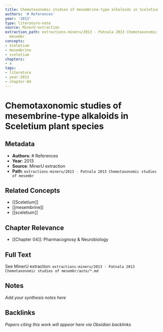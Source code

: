 ```yaml
---
title: Chemotaxonomic studies of mesembrine-type alkaloids in Sceletium plant species
authors: '# References'
year: '2013'
type: literature-note
source: MinerU-extraction
extraction_path: extractions-mineru/2013 - Patnala 2013 Chemotaxonomic studies of
  mesembr
concepts:
- Sceletium
- mesembrine
- sceletium
chapters:
- 4
tags:
- literature
- year-2013
- chapter-04
---
```


# Chemotaxonomic studies of mesembrine-type alkaloids in Sceletium plant species

## Metadata

- **Authors**: # References
- **Year**: 2013
- **Source**: MinerU extraction
- **Path**: `extractions-mineru/2013 - Patnala 2013 Chemotaxonomic studies of mesembr`

## Related Concepts

- [[Sceletium]]
- [[mesembrine]]
- [[sceletium]]

## Chapter Relevance

- [[Chapter 04]]: Pharmacognosy & Neurobiology

## Full Text

See MinerU extraction: `extractions-mineru/2013 - Patnala 2013 Chemotaxonomic studies of mesembr/auto/*.md`

## Notes

*Add your synthesis notes here*

## Backlinks

*Papers citing this work will appear here via Obsidian backlinks*
